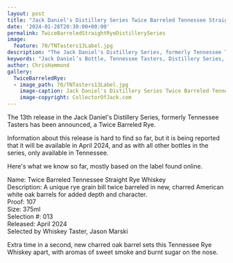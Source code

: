 ```yaml
---
layout: post
title: "Jack Daniel's Distillery Series Twice Barreled Tennessee Straight Rye Whiskey"
date: '2024-01-28T20:30:00+00:00'
permalink: TwiceBarreledStraightRyeDistillerySeries
image:
  feature: 70/TNTasters13Label.jpg
description: "The Jack Daniel's Distillery Series, formerly Tennessee Tasters has a new release for 2024, a Twice Barreled Rye."
keywords: "Jack Daniel’s Bottle, Tennessee Tasters, Distillery Series, Rye, Twice Barreled, Twice Barreled Rye"
author: ChrisHammond
gallery:
  TwiceBarreledRye:
  - image_path: 70/TNTasters13Label.jpg
    image-caption: Jack Daniel's Distillery Series Twice Barreled Tennessee Straight Rye Whiskey  
    image-copyright: CollectorOfJack.com
---
```

The 13th release in the Jack Daniel's Distillery Series, formerly Tennessee Tasters has been announced, a Twice Barreled Rye. 

Information about this release is hard to find so far, but it is being reported that it will be available in April 2024, and as with all other bottles in the series, only available in Tennessee.

Here's what we know so far, mostly based on the label found online.

Name: Twice Barreled Tennessee Straight Rye Whiskey  
Description: A unique rye grain bill twice barreled in new, charred American white oak barrels for added depth and character.  
Proof: 107  
Size: 375ml  
Selection #: 013  
Released: April 2024  
Selected by Whiskey Taster, Jason Marski  

Extra time in a second, new charred oak barrel sets this Tennessee Rye Whiskey apart, with aromas of sweet smoke and burnt sugar on the nose.